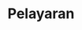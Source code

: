 ---
id: 9
title : Pelayaran
linkurl: https://kutt.it/lpZv8C
fitur : aspekpajak
createdTime : 31/07/2019
modifiedTime : 06/01/2020
topik: Versi Lengkap
img: ship.png
---
